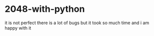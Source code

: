 # 2048-with-python
it is not perfect there is a lot of bugs but it took so much time and i am happy with it
